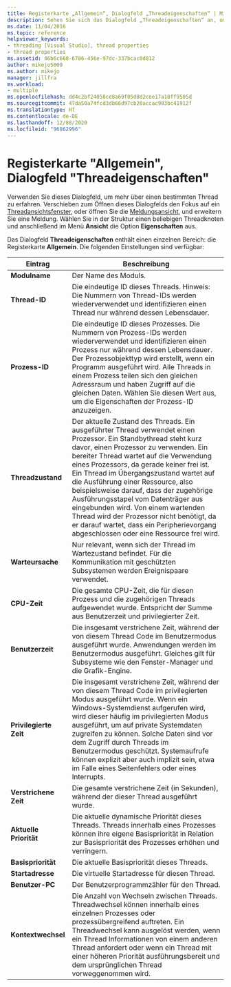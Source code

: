 ```yaml
---
title: Registerkarte „Allgemein“, Dialogfeld „Threadeigenschaften“ | Microsoft-Dokumentation
description: Sehen Sie sich das Dialogfeld „Threadeigenschaften“ an, um Informationen zu einem Thread zu erhalten, einschließlich des Modulnamens, der Thread-ID, der Prozess-ID, des Threadstatus, der Warteursache und der CPU-Zeit.
ms.date: 11/04/2016
ms.topic: reference
helpviewer_keywords:
- threading [Visual Studio], thread properties
- thread properties
ms.assetid: 46b6c668-6786-456e-97dc-337bcac0d812
author: mikejo5000
ms.author: mikejo
manager: jillfra
ms.workload:
- multiple
ms.openlocfilehash: dd4c2bf24058ce8a69f05d8d2cee17a18ff9505d
ms.sourcegitcommit: 47da50a74fcd3db66d97cb20accac983bc41912f
ms.translationtype: HT
ms.contentlocale: de-DE
ms.lasthandoff: 12/08/2020
ms.locfileid: "96862996"
---
```

# <a name="general-tab-thread-properties-dialog-box"></a>Registerkarte "Allgemein", Dialogfeld "Threadeigenschaften"
Verwenden Sie dieses Dialogfeld, um mehr über einen bestimmten Thread zu erfahren. Verschieben zum Öffnen dieses Dialogfelds den Fokus auf ein [Threadansichtsfenster](../debugger/threads-view.md), oder öffnen Sie die [Meldungsansicht](../debugger/messages-view.md), und erweitern Sie eine Meldung. Wählen Sie in der Struktur einen beliebigen Threadknoten und anschließend im Menü **Ansicht** die Option **Eigenschaften** aus.

 Das Dialogfeld **Threadeigenschaften** enthält einen einzelnen Bereich: die Registerkarte **Allgemein**. Die folgenden Einstellungen sind verfügbar:

|Eintrag|Beschreibung|
|-----------|-----------------|
|**Modulname**|Der Name des Moduls.|
|**Thread-ID**|Die eindeutige ID dieses Threads. Hinweis: Die Nummern von Thread-IDs werden wiederverwendet und identifizieren einen Thread nur während dessen Lebensdauer.|
|**Prozess-ID**|Die eindeutige ID dieses Prozesses. Die Nummern von Prozess-IDs werden wiederverwendet und identifizieren einen Prozess nur während dessen Lebensdauer. Der Prozessobjekttyp wird erstellt, wenn ein Programm ausgeführt wird. Alle Threads in einem Prozess teilen sich den gleichen Adressraum und haben Zugriff auf die gleichen Daten. Wählen Sie diesen Wert aus, um die Eigenschaften der Prozess-ID anzuzeigen.|
|**Threadzustand**|Der aktuelle Zustand des Threads. Ein ausgeführter Thread verwendet einen Prozessor. Ein Standbythread steht kurz davor, einen Prozessor zu verwenden. Ein bereiter Thread wartet auf die Verwendung eines Prozessors, da gerade keiner frei ist. Ein Thread im Übergangszustand wartet auf die Ausführung einer Ressource, also beispielsweise darauf, dass der zugehörige Ausführungsstapel vom Datenträger aus eingebunden wird. Von einem wartenden Thread wird der Prozessor nicht benötigt, da er darauf wartet, dass ein Peripherievorgang abgeschlossen oder eine Ressource frei wird.|
|**Warteursache**|Nur relevant, wenn sich der Thread im Wartezustand befindet. Für die Kommunikation mit geschützten Subsystemen werden Ereignispaare verwendet.|
|**CPU-Zeit**|Die gesamte CPU-Zeit, die für diesen Prozess und die zugehörigen Threads aufgewendet wurde. Entspricht der Summe aus Benutzerzeit und privilegierter Zeit.|
|**Benutzerzeit**|Die insgesamt verstrichene Zeit, während der von diesem Thread Code im Benutzermodus ausgeführt wurde. Anwendungen werden im Benutzermodus ausgeführt. Gleiches gilt für Subsysteme wie den Fenster-Manager und die Grafik-Engine.|
|**Privilegierte Zeit**|Die insgesamt verstrichene Zeit, während der von diesem Thread Code im privilegierten Modus ausgeführt wurde. Wenn ein Windows-Systemdienst aufgerufen wird, wird dieser häufig im privilegierten Modus ausgeführt, um auf private Systemdaten zugreifen zu können. Solche Daten sind vor dem Zugriff durch Threads im Benutzermodus geschützt. Systemaufrufe können explizit aber auch implizit sein, etwa im Falle eines Seitenfehlers oder eines Interrupts.|
|**Verstrichene Zeit**|Die gesamte verstrichene Zeit (in Sekunden), während der dieser Thread ausgeführt wurde.|
|**Aktuelle Priorität**|Die aktuelle dynamische Priorität dieses Threads. Threads innerhalb eines Prozesses können ihre eigene Basispriorität in Relation zur Basispriorität des Prozesses erhöhen und verringern.|
|**Basispriorität**|Die aktuelle Basispriorität dieses Threads.|
|**Startadresse**|Die virtuelle Startadresse für diesen Thread.|
|**Benutzer-PC**|Der Benutzerprogrammzähler für den Thread.|
|**Kontextwechsel**|Die Anzahl von Wechseln zwischen Threads. Threadwechsel können innerhalb eines einzelnen Prozesses oder prozessübergreifend auftreten. Ein Threadwechsel kann ausgelöst werden, wenn ein Thread Informationen von einem anderen Thread anfordert oder wenn ein Thread mit einer höheren Priorität ausführungsbereit und dem ursprünglichen Thread vorweggenommen wird.|